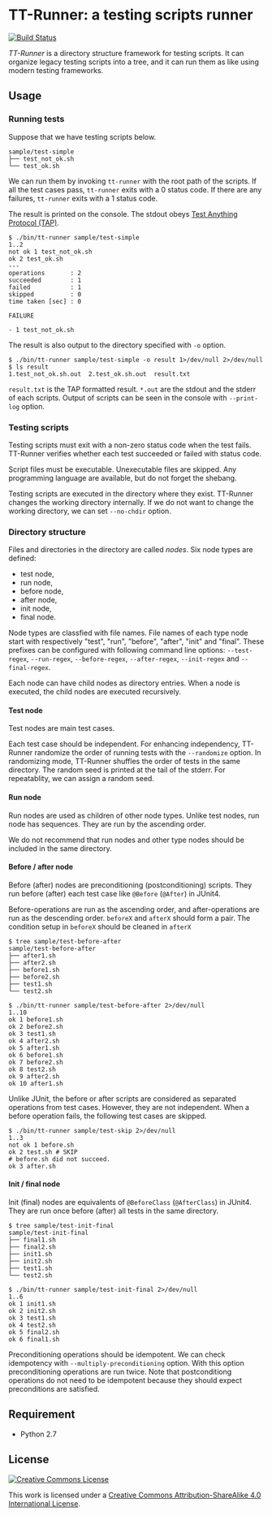 # TT-Runner: a testing scripts runner

[![Build Status](https://travis-ci.org/fjkz/tt-runner.svg?branch=master)](https://travis-ci.org/fjkz/tt-runner)

*TT-Runner* is a directory structure framework for testing scripts. It can organize legacy testing scripts into a tree, and it can run them as like using modern testing frameworks.

## Usage

### Running tests

Suppose that we have testing scripts below.

```
sample/test-simple
├── test_not_ok.sh
└── test_ok.sh
```

We can run them by invoking `tt-runner` with the root path of the scripts. If all the test cases pass, `tt-runner` exits with a 0 status code. If there are any failures, `tt-runner` exits with a 1 status code.

The result is printed on the console. The stdout obeys [Test Anything Protocol (TAP)](http://testanything.org/).

```
$ ./bin/tt-runner sample/test-simple
1..2
not ok 1 test_not_ok.sh
ok 2 test_ok.sh
---
operations       : 2
succeeded        : 1
failed           : 1
skipped          : 0
time taken [sec] : 0

FAILURE

- 1 test_not_ok.sh

```

The result is also output to the directory specified with `-o` option.

```
$ ./bin/tt-runner sample/test-simple -o result 1>/dev/null 2>/dev/null
$ ls result
1.test_not_ok.sh.out  2.test_ok.sh.out  result.txt
```

`result.txt` is the TAP formatted result. `*.out` are the stdout and the stderr of each scripts. Output of scripts can be seen in the console with `--print-log` option.

### Testing scripts

Testing scripts must exit with a non-zero status code when the test fails. TT-Runner verifies whether each test succeeded or failed with status code.

Script files must be executable. Unexecutable files are skipped. Any programming language are available, but do not forget the shebang.

Testing scripts are executed in the directory where they exist. TT-Runner changes the working directory internally. If we do not want to change the working directory, we can set `--no-chdir` option.

### Directory structure

Files and directories in the directory are called *nodes*. Six node types are defined:

- test node,
- run node,
- before node,
- after node,
- init node,
- final node.

Node types are classfied with file names. File names of each type node start with respectively "test", "run", "before", "after", "init" and "final". These prefixes can be configured with following command line options: `--test-regex`, `--run-regex`, `--before-regex`, `--after-regex`, `--init-regex` and `--final-regex`.

Each node can have child nodes as directory entries. When a node is executed, the child nodes are executed recursively.

#### Test node

Test nodes are main test cases.

Each test case should be independent. For enhancing independency, TT-Runner randomize the order of running tests with the `--randomize` option. In randomizing mode, TT-Runner shuffles the order of tests in the same directory. The random seed is printed at the tail of the stderr. For repeatablity, we can assign a random seed.

#### Run node

Run nodes are used as children of other node types. Unlike test nodes, run node has sequences. They are run by the ascending order.

We do not recommend that run nodes and other type nodes should be included in the same directory.

#### Before / after node

Before (after) nodes are preconditioning (postconditioning) scripts. They run before (after) each test case like `@Before` (`@After`) in JUnit4.

Before-operations are run as the ascending order, and after-operations are run as the descending order. `beforeX` and `afterX` should form a pair. The condition setup in `beforeX` should be cleaned in `afterX`

```
$ tree sample/test-before-after
sample/test-before-after
├── after1.sh
├── after2.sh
├── before1.sh
├── before2.sh
├── test1.sh
└── test2.sh

$ ./bin/tt-runner sample/test-before-after 2>/dev/null
1..10
ok 1 before1.sh
ok 2 before2.sh
ok 3 test1.sh
ok 4 after2.sh
ok 5 after1.sh
ok 6 before1.sh
ok 7 before2.sh
ok 8 test2.sh
ok 9 after2.sh
ok 10 after1.sh
```

Unlike JUnit, the before or after scripts are considered as separated operations from test cases. However, they are not independent. When a before operation fails, the following test cases are skipped.

```
$ ./bin/tt-runner sample/test-skip 2>/dev/null
1..3
not ok 1 before.sh
ok 2 test.sh # SKIP
# before.sh did not succeed.
ok 3 after.sh
```

#### Init / final node

Init (final) nodes are equivalents of `@BeforeClass` (`@AfterClass`) in JUnit4. They are run once before (after) all tests in the same directory.

```
$ tree sample/test-init-final
sample/test-init-final
├── final1.sh
├── final2.sh
├── init1.sh
├── init2.sh
├── test1.sh
└── test2.sh

$ ./bin/tt-runner sample/test-init-final 2>/dev/null
1..6
ok 1 init1.sh
ok 2 init2.sh
ok 3 test1.sh
ok 4 test2.sh
ok 5 final2.sh
ok 6 final1.sh
```

Preconditioning operations should be idempotent. We can check idempotency with `--multiply-preconditioning` option. With this option preconditioning operations are run twice. Note that postconditiong operations do not need to be idempotent because they should expect preconditions are satisfied.

## Requirement

- Python 2.7

## License

<a rel="license" href="http://creativecommons.org/licenses/by-sa/4.0/"><img alt="Creative Commons License" style="border-width:0" src="https://i.creativecommons.org/l/by-sa/4.0/88x31.png" /></a>

This work is licensed under a <a rel="license" href="http://creativecommons.org/licenses/by-sa/4.0/">Creative Commons Attribution-ShareAlike 4.0 International License</a>.
